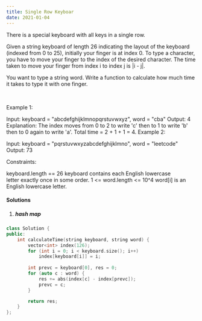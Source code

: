 ```yaml
---
title: Single Row Keyboar
date: 2021-01-04
---
```

There is a special keyboard with all keys in a single row.

Given a string keyboard of length 26 indicating the layout of the keyboard (indexed from 0 to 25), initially your finger is at index 0. To type a character, you have to move your finger to the index of the desired character. The time taken to move your finger from index i to index j is |i - j|.

You want to type a string word. Write a function to calculate how much time it takes to type it with one finger.

 

Example 1:

Input: keyboard = "abcdefghijklmnopqrstuvwxyz", word = "cba"
Output: 4
Explanation: The index moves from 0 to 2 to write 'c' then to 1 to write 'b' then to 0 again to write 'a'.
Total time = 2 + 1 + 1 = 4. 
Example 2:

Input: keyboard = "pqrstuvwxyzabcdefghijklmno", word = "leetcode"
Output: 73
 

Constraints:

keyboard.length == 26
keyboard contains each English lowercase letter exactly once in some order.
1 <= word.length <= 10^4
word[i] is an English lowercase letter.

#### Solutions

1. ##### hash map

```cpp
class Solution {
public:
    int calculateTime(string keyboard, string word) {
        vector<int> index(126);
        for (int i = 0; i < keyboard.size(); i++)
            index[keyboard[i]] = i;
        
        int prevc = keyboard[0], res = 0;
        for (auto c : word) {
            res += abs(index[c] - index[prevc]);
            prevc = c;
        }

        return res;
    }
};
```